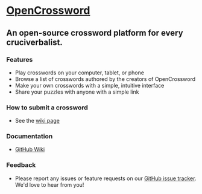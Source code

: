 # [OpenCrossword](https://alexis-martel.github.io/Open-Crossword/)

## An open-source crossword platform for every cruciverbalist.

### Features

- Play crosswords on your computer, tablet, or phone
- Browse a list of crosswords authored by the creators of OpenCrossword
- Make your own crosswords with a simple, intuitive interface
- Share your puzzles with anyone with a simple link

### How to submit a crossword

- See the [wiki page](https://github.com/alexis-martel/Open-Crossword/wiki/Submit-a-Crossword)

### Documentation

- [GitHub Wiki](https://github.com/alexis-martel/Open-Crossword/wiki)

### Feedback

- Please report any issues or feature requests on
  our [GitHub issue tracker](https://github.com/alexis-martel/Open-Crossword/issues). We'd love to hear from you!
